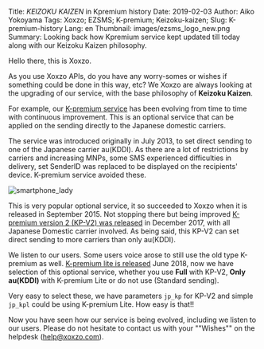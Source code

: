 Title: _KEIZOKU KAIZEN_ in Kpremium history
Date: 2019-02-03 
Author: Aiko Yokoyama
Tags: Xoxzo; EZSMS; K-premium; Keizoku-kaizen;
Slug: K-premium-history
Lang: en
Thumbnail: images/ezsms_logo_new.png
Summary: Looking back how Kpremium service kept updated till today along with our Keizoku Kaizen philosophy.

Hello there, this is Xoxzo.

As you use Xoxzo APIs, do you have any worry-somes or wishes if something could be done in this way, etc? 
We Xoxzo are always looking at the upgrading of our service, with the base philosophy of **Keizoku Kaizen**.

For example, our [K-premium service](https://help.xoxzo.com/en/xoxzo-cloud-telephony-platform/articles/the-k-premium-service/) 
has been evolving from time to time with continuous improvement. 
This is an optional service that can be applied on the sending directly to the Japanese domestic carriers.

The service was introduced originally in July 2013, to set direct sending to one of the Japanese carrier au(KDDI). 
As there are a lot of restrictions by carriers and increasing MNPs, some SMS experienced difficulties in delivery, 
set SenderID was replaced to be displayed on the recipients' device. K-premium service avoided these.

![smartphone_lady](images/k-premium-history/delight_phone.jpg)

This is very popular optional service, it so succeeded to Xoxzo when it is released in September 2015. 
Not stopping there but being improved [K-premium version 2 (KP-V2) was released](https://blog.xoxzo.com/en/2017/11/24/kpremium-v2-notice/)
in December 2017, with all Japanese Domestic carrier involved. As being said, 
this KP-V2 can set direct sending to more carriers than only au(KDDI).

We listen to our users. Some users voice arose to still use the old type K-premium as well. 
[K-premium lite is released](https://blog.xoxzo.com/ja/2018/06/25/kpremium-lite-notice/) June 2018, 
now we have selection of this optional service, whether you use **Full** with KP-V2, **Only au(KDDI)** 
with K-premium Lite or do not use (Standard sending).

Very easy to select these, we have parameters `jp_kp` for KP-V2 and simple `jp_kpl` could be using K-premium Lite. 
How easy is that!!

Now you have seen how our service is being evolved, including we listen to our users. 
Please do not hesitate to contact us with your ""Wishes"" on the helpdesk (help@xoxzo.com).

